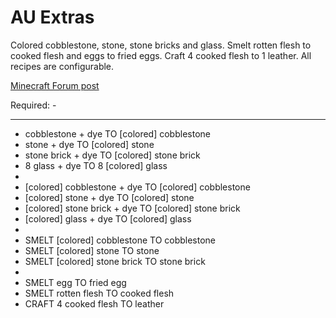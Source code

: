AU Extras
==========

Colored cobblestone, stone, stone bricks and glass.
Smelt rotten flesh to cooked flesh and eggs to fried eggs.
Craft 4 cooked flesh to 1 leather.
All recipes are configurable.

[Minecraft Forum post](http://www.minecraftforum.net/topic/1945197-)

Required: -

***

* cobblestone + dye TO [colored] cobblestone
* stone + dye TO [colored] stone
* stone brick + dye TO [colored] stone brick
* 8 glass + dye TO 8 [colored] glass
* 
* [colored] cobblestone + dye TO [colored] cobblestone
* [colored] stone + dye TO [colored] stone
* [colored] stone brick + dye TO [colored] stone brick
* [colored] glass + dye TO [colored] glass
* 
* SMELT [colored] cobblestone TO cobblestone
* SMELT [colored] stone TO stone
* SMELT [colored] stone brick TO stone brick
* 
* SMELT egg TO fried egg
* SMELT rotten flesh TO cooked flesh
* CRAFT 4 cooked flesh TO leather
